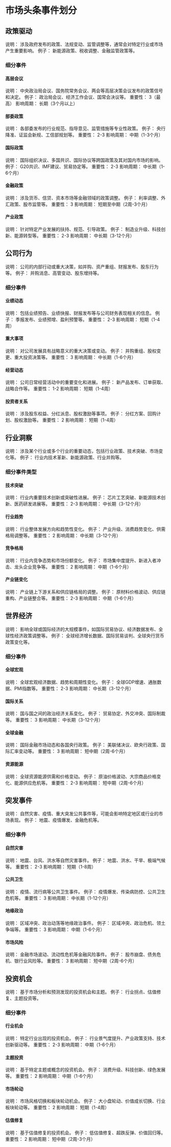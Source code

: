 # **市场头条事件划分**

## **政策驱动**
说明： 涉及政府发布的政策、法规变动、监管调整等，通常会对特定行业或市场产生重要影响。
例子： 新能源政策、税收调整、金融监管政策等。

### 细分事件
#### 高层会议
说明： 中央政治局会议、国务院常务会议、两会等高层决策会议发布的政策信号和决定。
例子： 政治局会议、经济工作会议、国常会决议等。
重要性： 3（最高）
影响周期： 长期（3个月以上）

#### 部委政策
说明： 各部委发布的行业规范、指导意见、监管措施等专业性政策。
例子： 央行降准、证监会新规、工信部规划等。
重要性： 2-3
影响周期： 中期（1-3个月）

#### 国际政策
说明： 国际组织决议、多国共识、国际协议等跨国政策及其对国内市场的影响。
例子： G20共识、IMF建议、贸易协定等。
重要性： 2-3
影响周期： 中长期（1-6个月）

#### 金融政策
说明： 涉及货币、信贷、资本市场等金融领域的政策调整。
例子： 利率调整、外汇政策、股市监管等。
重要性： 3
影响周期： 短期至中期（2周-3个月）

#### 产业政策
说明： 针对特定产业发展的扶持、规范、引导政策。
例子： 制造业升级、科技创新、能源转型等。
重要性： 2-3
影响周期： 中长期（3-12个月）

## **公司行为**
说明： 公司的内部行动或重大决策，如并购、资产重组、财报发布、股东行为等。
例子： 并购消息、高管变动、股东增持等。

### 细分事件
#### 业绩动态
说明： 包括业绩预告、业绩快报、财报发布等与公司财务表现相关的信息。
例子： 季报发布、业绩预增、盈利预警等。
重要性： 2-3
影响周期： 短期（1-4周）

#### 重大事项
说明： 对公司发展具有战略意义的重大决策或变动。
例子： 并购重组、股权变更、重大投资决策等。
重要性： 3
影响周期： 中长期（1-6个月）

#### 经营动态
说明： 公司日常经营活动中的重要变化和进展。
例子： 新产品发布、订单获取、战略合作等。
重要性： 1-2
影响周期： 短期（1-4周）

#### 投资者关系
说明： 涉及股东权益、分红派息、股权激励等事项。
例子： 分红方案、回购计划、股权激励等。
重要性： 2
影响周期： 短期（1-4周）

## **行业洞察**
说明： 涉及某个行业或多个行业的重要动态，包括行业政策、技术突破、市场变化等。
例子： 行业内技术革新、新能源政策、行业并购等。

### 细分事件类型
#### 技术突破
说明： 行业内重要技术创新或突破性进展。
例子： 芯片工艺突破、新能源技术创新、医药研发进展等。
重要性： 2-3
影响周期： 中长期（3-12个月）

#### 行业趋势
说明： 行业整体发展方向和趋势性变化。
例子： 产业升级、消费趋势变化、供需格局调整等。
重要性： 2
影响周期： 中长期（3-12个月）

#### 竞争格局
说明： 行业内竞争态势和市场份额变化。
例子： 市场集中度提升、新进入者冲击、龙头企业竞争等。
重要性： 2
影响周期： 中期（1-6个月）

#### 产业链变化
说明： 产业链上下游关系和供应链格局的调整。
例子： 原材料价格波动、供应链重构、产业链整合等。
重要性： 2-3
影响周期： 中期（1-6个月）

## **世界经济**
说明： 影响全球或国际经济的大规模事件，如国际贸易协议、经济数据发布、全球性经济政策调整等。
例子： 全球经济增长数据、国际贸易谈判、全球央行货币政策变化等。

### 细分事件
#### 全球宏观
说明： 全球宏观经济数据、趋势和周期性变化。
例子： 全球GDP增速、通胀数据、PMI指数等。
重要性： 2-3
影响周期： 中长期（3-12个月）

#### 国际关系
说明： 国与国之间的政治经济关系变化。
例子： 贸易协定、外交冲突、国际制裁等。
重要性： 3
影响周期： 中长期（3-12个月）

#### 全球金融
说明： 国际金融市场动态和各国央行政策。
例子： 美联储决议、欧央行政策、国际汇率变动等。
重要性： 3
影响周期： 短中期（2周-6个月）

#### 资源能源
说明： 全球资源能源供需和价格变动。
例子： 原油价格波动、大宗商品价格变化、能源供应危机等。
重要性： 2-3
影响周期： 短中期（2周-6个月）

## **突发事件**
说明： 自然灾害、疫情、重大突发公共事件等，可能会影响特定地区或行业的市场表现。
例子： 地震、疫情爆发、金融危机等。

### 细分事件
#### 自然灾害
说明： 地震、台风、洪水等自然灾害事件。
例子： 地震、洪水、干旱、极端气候等。
重要性： 2-3
影响周期： 短期（1-8周）

#### 公共卫生
说明： 疫情、流行病等公共卫生事件。
例子： 疫情爆发、传染病防控、公共卫生危机等。
重要性： 3
影响周期： 中长期（1-12个月）

#### 地缘政治
说明： 区域冲突、政治动荡等地缘政治事件。
例子： 区域冲突、政治危机、领土争端等。
重要性： 3
影响周期： 中期（1-6个月）

#### 市场风险
说明： 金融市场波动、流动性危机等金融风险事件。
例子： 股市崩盘、债务危机、银行业风险等。
重要性： 3
影响周期： 短中期（2周-6个月）

## **投资机会**
说明： 基于市场分析和预测发现的投资机会和主题。
例子： 行业拐点、估值修复、主题投资等。

### 细分事件
#### 行业机会
说明： 特定行业出现的投资机会。
例子： 行业景气度提升、产业政策支持、技术创新驱动等。
重要性： 2-3
影响周期： 中期（1-6个月）

#### 主题投资
说明： 基于特定主题或概念的投资机会。
例子： 消费升级、科技创新、绿色发展等。
重要性： 2
影响周期： 中期（1-6个月）

#### 市场轮动
说明： 市场风格切换和板块轮动机会。
例子： 大小盘轮动、价值成长切换、行业板块轮动等。
重要性： 2
影响周期： 短期（1-4周）

#### 估值修复
说明： 基于估值修复的投资机会。
例子： 低估值修复、超跌反弹、价值回归等。
重要性： 2
影响周期： 短中期（2周-3个月）


